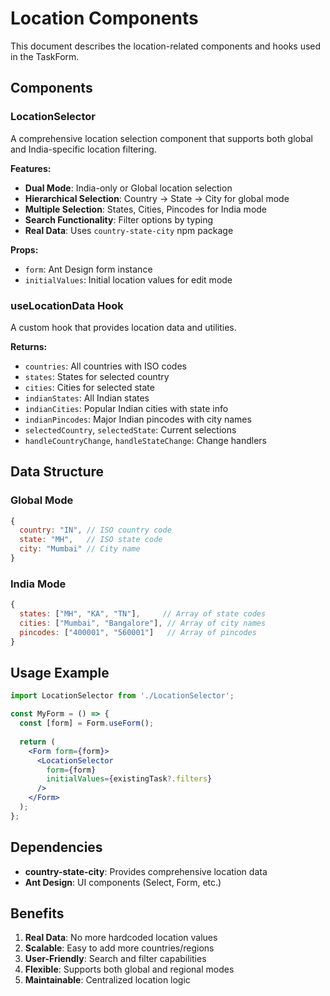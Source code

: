 # Location Components

This document describes the location-related components and hooks used in the TaskForm.

## Components

### LocationSelector
A comprehensive location selection component that supports both global and India-specific location filtering.

**Features:**
- **Dual Mode**: India-only or Global location selection
- **Hierarchical Selection**: Country → State → City for global mode
- **Multiple Selection**: States, Cities, Pincodes for India mode
- **Search Functionality**: Filter options by typing
- **Real Data**: Uses `country-state-city` npm package

**Props:**
- `form`: Ant Design form instance
- `initialValues`: Initial location values for edit mode

### useLocationData Hook
A custom hook that provides location data and utilities.

**Returns:**
- `countries`: All countries with ISO codes
- `states`: States for selected country
- `cities`: Cities for selected state
- `indianStates`: All Indian states
- `indianCities`: Popular Indian cities with state info
- `indianPincodes`: Major Indian pincodes with city names
- `selectedCountry`, `selectedState`: Current selections
- `handleCountryChange`, `handleStateChange`: Change handlers

## Data Structure

### Global Mode
```javascript
{
  country: "IN", // ISO country code
  state: "MH",   // ISO state code
  city: "Mumbai" // City name
}
```

### India Mode
```javascript
{
  states: ["MH", "KA", "TN"],     // Array of state codes
  cities: ["Mumbai", "Bangalore"], // Array of city names
  pincodes: ["400001", "560001"]   // Array of pincodes
}
```

## Usage Example

```jsx
import LocationSelector from './LocationSelector';

const MyForm = () => {
  const [form] = Form.useForm();
  
  return (
    <Form form={form}>
      <LocationSelector 
        form={form} 
        initialValues={existingTask?.filters} 
      />
    </Form>
  );
};
```

## Dependencies

- **country-state-city**: Provides comprehensive location data
- **Ant Design**: UI components (Select, Form, etc.)

## Benefits

1. **Real Data**: No more hardcoded location values
2. **Scalable**: Easy to add more countries/regions
3. **User-Friendly**: Search and filter capabilities
4. **Flexible**: Supports both global and regional modes
5. **Maintainable**: Centralized location logic

